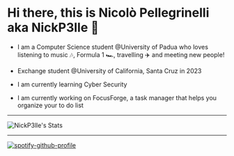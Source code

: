 # Hi there, this is Nicolò Pellegrinelli aka NickP3lle 👋

- I am a Computer Science student @University of Padua who loves listening to music 🎶, Formula 1 🏎️, travelling ✈️ and meeting new people!

- Exchange student @University of California, Santa Cruz in 2023

- I am currently learning Cyber Security

- I am currently working on FocusForge, a task manager that helps you organize your to do list

<hr>

![NickP3lle's Stats](https://github-readme-stats.vercel.app/api?username=NickP3lle&theme=tokyonight&show_icons=true&hide_border=false&count_private=true)

<hr>

[![spotify-github-profile](https://spotify-github-profile.vercel.app/api/view?uid=wo6p87iyopbwj5vvuarc3bwno&cover_image=true&theme=natemoo-re&show_offline=false&background_color=000000&interchange=false&bar_color=77fd72&bar_color_cover=true)](https://github.com/kittinan/spotify-github-profile)

<!--
**NickP3lle/NickP3lle** is a ✨ _special_ ✨ repository because its `README.md` (this file) appears on your GitHub profile.

Here are some ideas to get you started:

- 🔭 I’m currently working on ...
- 🌱 I’m currently learning ...
- 👯 I’m looking to collaborate on ...
- 🤔 I’m looking for help with ...
- 💬 Ask me about ...
- 📫 How to reach me: ...
- 😄 Pronouns: ...
- ⚡ Fun fact: ...
-->
